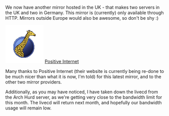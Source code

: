 We now have another mirror hosted in the UK - that makes two servers in the UK and two in Germany. This mirror is (currently) only available through HTTP. Mirrors outside Europe would also be awesome, so don't be shy :)

![Positive Internet](files/positiveinternet.png)
[Positive Internet](http://www.positive-internet.com/)

Many thanks to Positive Internet (their website is currently being re-done to be much nicer than what it is now, I'm told) for this latest mirror, and to the other two mirror providers.

Additionally, as you may have noticed, I have taken down the livecd from the Arch Hurd server, as we're getting very close to the bandwidth limit for this month. The livecd will return next month, and hopefully our bandwidth usage will remain low.
